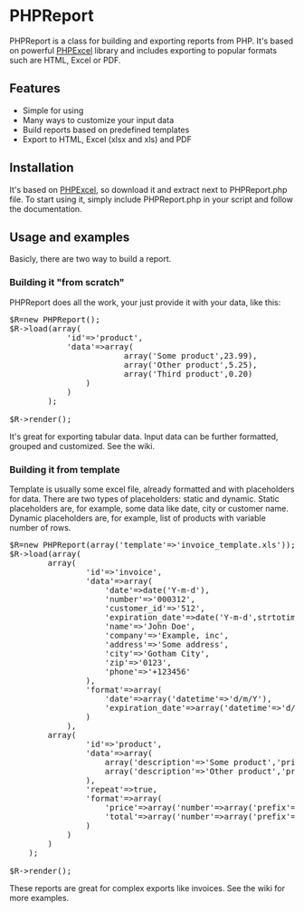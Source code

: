 # PHPReport

PHPReport is a class for building and exporting reports from PHP. It's based on powerful [PHPExcel](http://www.phpexcel.net/) library and includes exporting to popular formats such are HTML, Excel or PDF.

## Features

* Simple for using
* Many ways to customize your input data
* Build reports based on predefined templates
* Export to HTML, Excel (xlsx and xls) and PDF


## Installation

It's based on [PHPExcel](http://www.phpexcel.net/), so download it and extract next to PHPReport.php file.
To start using it, simply include PHPReport.php in your script and follow the documentation.

## Usage and examples

Basicly, there are two way to build a report.

### Building it "from scratch"

PHPReport does all the work, your just provide it with your data, like this:
<pre>
$R=new PHPReport();
$R->load(array(
            'id'=>'product',
            'data'=>array(
                        array('Some product',23.99),
                        array('Other product',5.25),
                        array('Third product',0.20)
                )
            )
        );

$R->render();
</pre>

It's great for exporting tabular data. Input data can be further formatted, grouped and customized. See the wiki.

### Building it from template

Template is usually some excel file, already formatted and with placeholders for data. There are two types of placeholders: static and dynamic.
Static placeholders are, for example, some data like date, city or customer name. Dynamic placeholders are, for example, list of products with variable number of rows.

<pre>
$R=new PHPReport(array('template'=>'invoice_template.xls'));
$R->load(array(
		array(
				'id'=>'invoice',
				'data'=>array(
					'date'=>date('Y-m-d'),
					'number'=>'000312',
					'customer_id'=>'512',
					'expiration_date'=>date('Y-m-d',strtotime('+30day')),
					'name'=>'John Doe',
					'company'=>'Example, inc',
					'address'=>'Some address',
					'city'=>'Gotham City',
					'zip'=>'0123',
					'phone'=>'+123456'
				),
				'format'=>array(
					'date'=>array('datetime'=>'d/m/Y'),
					'expiration_date'=>array('datetime'=>'d/m/Y')
				)
			),
		array(
				'id'=>'product',
				'data'=>array(
					array('description'=>'Some product','price'=>23.99,'total'=>23.99),
					array('description'=>'Other product','price'=>5.25,'total'=>2.25)
				),
				'repeat'=>true,
				'format'=>array(
					'price'=>array('number'=>array('prefix'=>'$','decimals'=>2)),
					'total'=>array('number'=>array('prefix'=>'$','decimals'=>2))
				)
			)
		)
	);

$R->render();
</pre>

These reports are great for complex exports like invoices. See the wiki for more examples.
